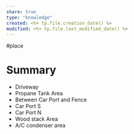 ```yaml
---
share: true
type: "knowledge"
created: <%+ tp.file.creation_date() %> 
modified: <%+ tp.file.last_modified_date() %>
---
```

#place
# Summary
 - Driveway
- Propane Tank Area
- Between Car Port and Fence
- Car Port S
- Car Port N
- Wood stack Area
- A/C condenser area